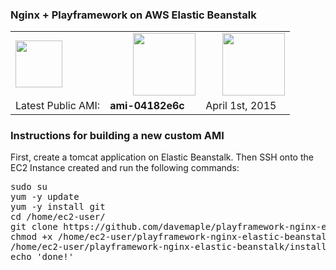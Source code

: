 <h3 style="margin-bottom: 0.5em;">Nginx + Playframework on AWS Elastic Beanstalk</h3>

<table border="0">
	<tr>
		<td><img src="http://cdn2.hubspot.net/hub/362403/file-1158785862-png/elastic_beanstalk.png" width="75" /></td>
		<td style="padding-left: 45px;"><img src="https://www.playframework.com/assets/images/logos/play_full_color.svg" width="100" /></td>
		<td style="padding-left: 35px;"><img src="http://nginx.org/nginx.png" width="100" /></td>
	</tr>
	<tr>
		<td>Latest Public AMI:</td>
		<td><strong>ami-04182e6c</strong></td>
		<td>April 1st, 2015</td>
	</tr>
</table>

<h3>Instructions for building a new custom AMI</h3>

<p>
First, create a tomcat application on Elastic Beanstalk. Then SSH onto the EC2 Instance created and run the following commands:
</p>


<pre>
sudo su
yum -y update
yum -y install git
cd /home/ec2-user/
git clone https://github.com/davemaple/playframework-nginx-elastic-beanstalk.git
chmod +x /home/ec2-user/playframework-nginx-elastic-beanstalk/install_nginx_play.sh
/home/ec2-user/playframework-nginx-elastic-beanstalk/install_nginx_play.sh
echo 'done!'

</pre>

